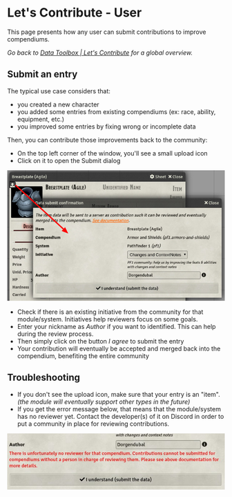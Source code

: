 # Let's Contribute - User

This page presents how any user can submit contributions to improve compendiums.

*Go back to [Data Toolbox | Let's Contribute](README.md) for a global overview.*

## Submit an entry

The typical use case considers that:
* you created a new character
* you added some entries from existing compendiums (ex: race, ability, equipment, etc.)
* you improved some entries by fixing wrong or incomplete data

Then, you can contribute those improvements back to the community:
* On the top left corner of the window, you'll see a small upload icon
* Click on it to open the Submit dialog

![Submit an entry](/doc/img/letscontribute-submit.jpg)

* Check if there is an existing initiative from the community for that module/system. Initiatives help reviewers focus on some goals.
* Enter your nickname as *Author* if you want to identified. This can help during the review process.
* Then simply click on the button *I agree* to submit the entry
* Your contribution will eventually be accepted and merged back into the compendium, benefiting the entire community

## Troubleshooting

* If you don't see the upload icon, make sure that your entry is an "item". *(the module will eventually support other types in the future)*
* If you get the error message below, that means that the module/system has no reviewer yet. Contact the developer(s) of it on Discord in order to put a community in place for reviewing contributions.

![Submit an entry](/doc/img/letscontribute-noreviewer.jpg)
